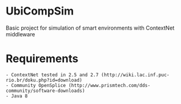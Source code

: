 # UbiCompSim
Basic project for simulation of smart environments with ContextNet middleware

# Requirements
    - ContextNet tested in 2.5 and 2.7 (http://wiki.lac.inf.puc-rio.br/doku.php?id=download) 
    - Community OpenSplice (http://www.prismtech.com/dds-community/software-downloads)
    - Java 8

